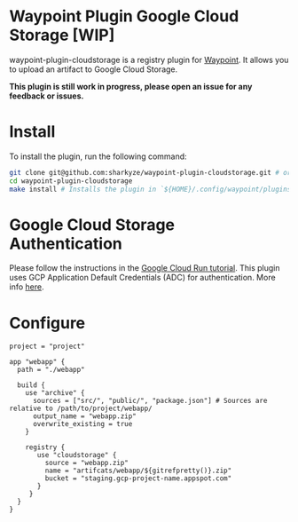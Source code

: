 # Waypoint Plugin Google Cloud Storage [**WIP**]

waypoint-plugin-cloudstorage is a registry plugin for [Waypoint](https://github.com/hashicorp/waypoint). 
It allows you to upload an artifact to Google Cloud Storage.

**This plugin is still work in progress, please open an issue for any feedback or issues.**

# Install
To install the plugin, run the following command:

````bash
git clone git@github.com:sharkyze/waypoint-plugin-cloudstorage.git # or gh repo clone sharkyze/waypoint-plugin-cloudstorage
cd waypoint-plugin-cloudstorage
make install # Installs the plugin in `${HOME}/.config/waypoint/plugins/`
````

# Google Cloud Storage Authentication
Please follow the instructions in the [Google Cloud Run tutorial](https://learn.hashicorp.com/tutorials/waypoint/google-cloud-run?in=waypoint/deploy-google-cloud#authenticate-to-google-cloud).
This plugin uses GCP Application Default Credentials (ADC) for authentication. More info [here](https://cloud.google.com/docs/authentication/production).

# Configure
```hcl
project = "project"

app "webapp" {
  path = "./webapp"

  build {
    use "archive" {
      sources = ["src/", "public/", "package.json"] # Sources are relative to /path/to/project/webapp/
      output_name = "webapp.zip"
      overwrite_existing = true
    }

    registry {
       use "cloudstorage" {
         source = "webapp.zip"
         name = "artifcats/webapp/${gitrefpretty()}.zip"
         bucket = "staging.gcp-project-name.appspot.com"
       }
     }
  }
}
```

